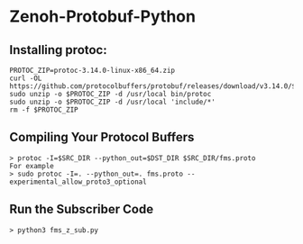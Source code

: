 # Zenoh-Protobuf-Python
## Installing protoc:
```
PROTOC_ZIP=protoc-3.14.0-linux-x86_64.zip
curl -OL https://github.com/protocolbuffers/protobuf/releases/download/v3.14.0/$PROTOC_ZIP
sudo unzip -o $PROTOC_ZIP -d /usr/local bin/protoc
sudo unzip -o $PROTOC_ZIP -d /usr/local 'include/*'
rm -f $PROTOC_ZIP

```

## Compiling Your Protocol Buffers
```
> protoc -I=$SRC_DIR --python_out=$DST_DIR $SRC_DIR/fms.proto
For example
> sudo protoc -I=. --python_out=. fms.proto --experimental_allow_proto3_optional
```

## Run the Subscriber Code
```
> python3 fms_z_sub.py
```
